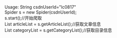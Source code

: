 Usage:
String csdnUserId="lc0817"<br>
Spider s = new Spider(csdnUserId);<br>
s.start();//开始爬取<br>
List articleList = s.getArticleList();//获取文章信息<br>
List categoryList = s.getCategoryList();//获取目录信息<br>
